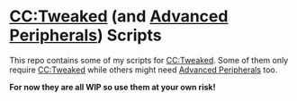 # [CC:Tweaked] (and [Advanced Peripherals]) Scripts

This repo contains some of my scripts for [CC:Tweaked]. Some of them only require [CC:Tweaked] while others might need [Advanced Peripherals] too.

**For now they are all WIP so use them at your own risk!**

[CC:Tweaked]: https://tweaked.cc/
[Advanced Peripherals]: https://advancedperipherals.madefor.cc/